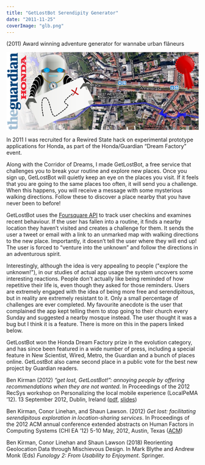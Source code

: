 ```yaml
---
title: "GetLostBot Serendipity Generator"
date: "2011-11-25"
coverImage: "glb.png"
---
```


(2011) Award winning adventure generator for wannabe urban flâneurs

![Example map of getlostbot](images/glb.png)

In 2011 I was recruited for a Rewired State hack on experimental prototype applications for Honda, as part of the Honda/Guardian “Dream Factory” event.

Along with the Corridor of Dreams, I made GetLostBot, a free service that challenges you to break your routine and explore new places. Once you sign up, GetLostBot will quietly keep an eye on the places you visit. If it feels that you are going to the same places too often, it will send you a challenge. When this happens, you will receive a message with some mysterious walking directions. Follow these to discover a place nearby that you have never been to before!

GetLostBot uses the [Foursquare API](https://developer.foursquare.com/) to track user checkins and examines recent behaviour. If the user has fallen into a routine, it finds a nearby location they haven’t visited and creates a challenge for them. It sends the user a tweet or email with a link to an unmarked map with walking directions to the new place. Importantly, it doesn’t tell the user where they will end up! The user is forced to “venture into the unknown” and follow the directions in an adventurous spirit.

Interestingly, although the idea is very appealing to people ("explore the unknown!"), in our studies of actual app usage the system uncovers some interesting reactions. People don't actually like being reminded of how repetitive their life is, even though they asked for those reminders. Users are extremely engaged with the idea of being more free and serendipitous, but in reality are extremely resistant to it. Only a small percentage of challenges are ever completed. My favourite anecdote is the user that complained the app kept telling them to stop going to their church every Sunday and suggested a nearby mosque instead. The user thought it was a bug but I think it is a feature. There is more on this in the papers linked below.

GetLostBot won the Honda Dream Factory prize in the evolution category, and has since been featured in a wide number of press, including a special feature in New Scientist, Wired, Metro, the Guardian and a bunch of places online. GetLostBot also came second place in a public vote for the best new project by Guardian readers.

Ben Kirman (2012) _“get lost, GetLostBot!”: annoying people by offering recommendations when they are not wanted_. In Proceedings of the 2012 RecSys workshop on Personalizing the local mobile experience (LocalPeMA ’12). 13 September 2012, Dublin, Ireland ([pdf](http://eprints.lincoln.ac.uk/6153/), [slides](http://www.slideshare.net/bkirman/get-lost-getlostbot-annoying-people-with-serendipitous-recommendations))

Ben Kirman, Conor Linehan, and Shaun Lawson. (2012) _Get lost: facilitating serendipitous exploration in location-sharing services_. In Proceedings of the 2012 ACM annual conference extended abstracts on Human Factors in Computing Systems (CHI EA ’12) 5-10 May, 2012, Austin, Texas ([ACM](http://dl.acm.org/citation.cfm?id=2212776.2223793))

Ben Kirman, Conor Linehan and Shaun Lawson (2018) Reorienting Geolocation Data through Mischievous Design. In Mark Blythe and Andrew Monk (Eds) _Funology 2: From Usability to Enjoyment_. Springer.
